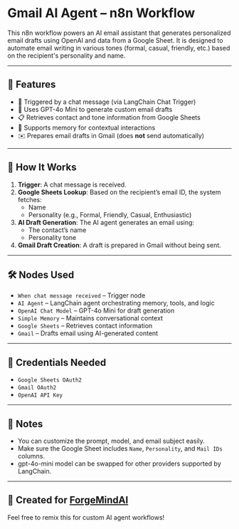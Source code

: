 # Gmail AI Agent – n8n Workflow

This n8n workflow powers an AI email assistant that generates personalized email drafts using OpenAI and data from a Google Sheet. It is designed to automate email writing in various tones (formal, casual, friendly, etc.) based on the recipient's personality and name.

---

## 🔧 Features

- 📨 Triggered by a chat message (via LangChain Chat Trigger)
- 🤖 Uses GPT-4o Mini to generate custom email drafts
- 📋 Retrieves contact and tone information from Google Sheets
- 💬 Supports memory for contextual interactions
- ✉️ Prepares email drafts in Gmail (does **not** send automatically)

---

## 🧠 How It Works

1. **Trigger**: A chat message is received.
2. **Google Sheets Lookup**: Based on the recipient’s email ID, the system fetches:
   - Name
   - Personality (e.g., Formal, Friendly, Casual, Enthusiastic)
3. **AI Draft Generation**: The AI agent generates an email using:
   - The contact’s name
   - Personality tone
4. **Gmail Draft Creation**: A draft is prepared in Gmail without being sent.

---

## 🛠️ Nodes Used

- `When chat message received` – Trigger node
- `AI Agent` – LangChain agent orchestrating memory, tools, and logic
- `OpenAI Chat Model` – GPT-4o Mini for draft generation
- `Simple Memory` – Maintains conversational context
- `Google Sheets` – Retrieves contact information
- `Gmail` – Drafts email using AI-generated content

---

## 🔐 Credentials Needed

- `Google Sheets OAuth2`
- `Gmail OAuth2`
- `OpenAI API Key`

---

## 📎 Notes

- You can customize the prompt, model, and email subject easily.
- Make sure the Google Sheet includes `Name`, `Personality`, and `Mail IDs` columns.
- gpt-4o-mini model can be swapped for other providers supported by LangChain.

---

## 🎥 Created for [ForgeMindAI](https://youtube.com/@ForgeMindAI)

Feel free to remix this for custom AI agent workflows!
